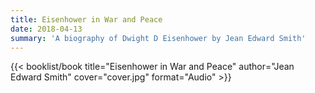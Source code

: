 ```yaml
---
title: Eisenhower in War and Peace
date: 2018-04-13
summary: 'A biography of Dwight D Eisenhower by Jean Edward Smith'
---
```


{{< booklist/book
title="Eisenhower in War and Peace"
author="Jean Edward Smith"
cover="cover.jpg"
format="Audio" >}}
